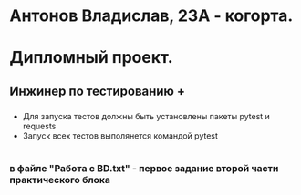 # Антонов Владислав, 23А - когорта.
# Дипломный проект. 
## Инжинер по тестированию +
### 
- Для запуска тестов должны быть установлены пакеты pytest и requests
- Запуск всех тестов выполянется командой pytest
#
#
#
#
#
### в файле "Работа с BD.txt" - первое задание второй части практического блока
